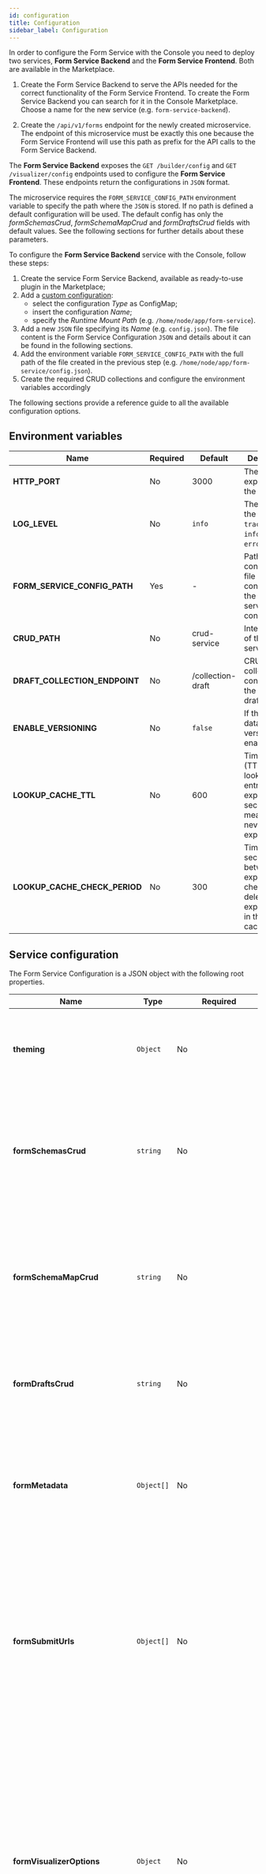 ```yaml
---
id: configuration
title: Configuration
sidebar_label: Configuration
---
```

In order to configure the Form Service with the Console you need to deploy two services, **Form Service Backend** and the **Form Service Frontend**. Both are available in the Marketplace.

1. Create the Form Service Backend to serve the APIs needed for the correct functionality of the Form Service Frontend.
To create the Form Service Backend you can search for it in the Console Marketplace. Choose a name for the new service (e.g. `form-service-backend`).

2. Create the `/api/v1/forms` endpoint for the newly created microservice. The endpoint of this microservice must be exactly this one because the Form Service Frontend will use this path as prefix for the API calls to the Form Service Backend.

The **Form Service Backend** exposes the `GET /builder/config` and `GET /visualizer/config` endpoints used to configure the **Form Service Frontend**.
These endpoints return the configurations in `JSON` format.

The microservice requires the `FORM_SERVICE_CONFIG_PATH` environment variable to specify the path where the `JSON` is stored. If no path is defined a default configuration will be used.
The default config has only the *formSchemasCrud*, *formSchemaMapCrud* and *formDraftsCrud* fields with default values. See the following sections for further details about these parameters.

To configure the **Form Service Backend** service with the Console, follow these steps:

1. Create the service Form Service Backend, available as ready-to-use plugin in the Marketplace;
2. Add a [custom configuration](../../development_suite/api-console/api-design/services#custom-configuration):
   - select the configuration *Type* as ConfigMap;
   - insert the configuration *Name*;
   - specify the *Runtime Mount Path* (e.g. `/home/node/app/form-service`).
3. Add a new `JSON` file specifying its *Name* (e.g. `config.json`). The file content is the Form Service Configuration `JSON` and details about it can be found in the following sections.
4. Add the environment variable `FORM_SERVICE_CONFIG_PATH` with the full path of the file created in the previous step (e.g. `/home/node/app/form-service/config.json`).
5. Create the required CRUD collections and configure the environment variables accordingly

The following sections provide a reference guide to all the available configuration options.

## Environment variables

| Name                          | Required | Default           | Description                                                                                        |
|-------------------------------|----------|-------------------|----------------------------------------------------------------------------------------------------|
| **HTTP_PORT**                 | No       | 3000              | The port exposed by the service.                                                                   |
| **LOG_LEVEL**                 | No       | `info`            | The level of the log: `trace`, `debug`, `info`, `warn`, `error`, `fatal`.                          |
| **FORM_SERVICE_CONFIG_PATH**  | Yes      | -                 | Path of the config map file containing the main service configuration.                             |
| **CRUD_PATH**                 | No       | crud-service      | Internal path of the CRUD service.                                                                 |
| **DRAFT_COLLECTION_ENDPOINT** | No       | /collection-draft | CRUD collection containing the forms drafts.                                                       |
| **ENABLE_VERSIONING**         | No       | `false`           | If the form data versioning is enabled.                                                            |
| **LOOKUP_CACHE_TTL**          | No       | 600               | Time To Live (TTL) for the lookup cache entries, expressed in seconds. 0 means data never expires. |
| **LOOKUP_CACHE_CHECK_PERIOD** | No       | 300               | Time in seconds between expiration checks and deletion of expired keys in the lookup cache.        |

## Service configuration

The Form Service Configuration is a JSON object with the following root properties.

| Name                      | Type       | Required | Default            | Documentation                                                             | Description                                                                                                                                                                                                                                                                         |
|---------------------------|------------|----------|--------------------|---------------------------------------------------------------------------|-------------------------------------------------------------------------------------------------------------------------------------------------------------------------------------------------------------------------------------------------------------------------------------|
| **theming**               | `Object`   | No       | -                  | [theming](#theming-parameters-theming)                                            | Contains the theming information. This property can be used to customize the Form Builder `CSS`.                                                                                                                                                                                    |
| **formSchemasCrud**       | `string`   | No       | `/form-schemas`    | [form schemas CRUD endpoint](#form-schemas-crud-endpoint-parameter-formschemascrud)       | The endpoint used by the **Form Service Backend** to perform CRUD operation with the forms created with the Form Builder.                                                                                                                                                           |
| **formSchemaMapCrud**     | `string`   | No       | `/form-schema-map` | [form schema map CRUD endpoint](#form-schema-map-crud-endpoint-parameter-formschemamapcrud) | The endpoint used by the **Form Service Backend** to link form data submitted with the Form Visualizer with form schemas created by the Form Builder.                                                                                                                               |
| **formDraftsCrud**        | `string`   | No       | `/form-drafts`     | [form drafts CRUD endpoint](#form-drafts-crud-endpoint-parameter-formdraftscrud)         | The endpoint used by the **Form Service Backend** to perform CRUD operations on drafts.                                                                                                                                                                                             |
| **formMetadata**          | `Object[]` | No       | -                  | [form metadata](#form-metadata-parameters-formmetadata)                                | The additional metadata shown in the Form Builder and required by the CRUD to save the Forms created with the Form Builder.                                                                                                                                                         |
| **formSubmitUrls**        | `Object[]` | No       | -                  | [form submit urls](#form-submit-urls-parameters-formsubmiturls)                          | Contains the list of URLs that can be used to perform Form submission. The Form Builder will show the available URLs if the array is provided, otherwise a text field will be shown to allow user to provide the URL.                                                               |
| **formVisualizerOptions** | `Object`   | No       | -                  | [form visualizer](#form-visualizer-options-parameters-formvisualizeroptions)                    | This object contains the Form Visualizer options. In particular it defines the interval between autosaves and the lookups to perform when exporting form data. If the autosave interval is not defined, it is set to a default value (10 seconds) by the **Form Service Frontend**. |
| **formBuilderOptions**    | `Object`   | No       | -                  | [form builder](#form-builder-options-parameters-formbuilderoptions)                          | this object contains the Form Builder options to customize the Form Builder interface such as the components available to the user and the fields shown in their settings.       
| **formBuilderCustomProperties**    | `Object`   | No       | -                  | [form builder](#form-builder-custom-properties-parameters-formBuilderCustomProperties)                          | this object contains customization properties for the fields in the builder that are not strictly related to the form.io builder.                                                                                                  |
| **defaultClientType**     | `string`   | No       | -                  |                                                                           | Contains (from version `1.2.0`) the default client type that will be forwarded to other platform services when the client type header is not provided from the frontend service (defaults to `formService`).
| **isMessagingAvailable**    | `boolean`   | No       | -                  | [notifications](./60_notifications.md#enabling-notifications-ismessagingavailable)                          | It's a toggle switch to enable notifications via the messaging service as soon as the form is submitted. Available starting from version 1.9.0.
| **messagingOptions**    | `Object`   | Yes if **isMessagingAvailable** is `true`       | -                  | [notifications](./60_notifications.md#configure-notifications-messagingoptions)                              | This object contains options to configure notifications via the messaging service. Available starting from version 1.9.0.
The `JSON` file is structured like the following example:

```json
{
  "theming": {
    "primaryColor": "#22f184"
  },
  "formSchemasCrud": "/form-schemas",
  "formSchemaMapCrud": "/form-schema-map",
  "formDraftsCrud": "/form-drafts",
  "formMetadata": [],
  "formSubmitUrls": [],
  "formVisualizerOptions": {},
  "formBuilderOptions": {}
}
```

### Theming parameters (`theming`)

This part of the configuration object allows the customization of the Form Builder UI colors. At the moment the following parameters are supported:

- **primaryColor**
  - *type*: string;
  - *required*: `false`;
  - *description*: the primary color that is applied to the Form Builder items and buttons, accepted values are 3, 6, or 8 digits Hex and [CSS color keywords](https://developer.mozilla.org/en-US/docs/Web/CSS/color_value#color_keywords);
  - *default*: the micro-lc primaryColor if the Form Builder is used as micro-lc plugin, otherwise the formio.js stylesheet is used.

Here an example of a *theming* object to add in Form Builder configuration `JSON`:

```json
  "theming": {
    "primaryColor": "#22f184"
  }
```

### Form Schemas CRUD endpoint parameter (`formSchemasCrud`)

This parameter is the CRUD endpoint used in the **Form Service Backend** to perform CRUD operations on the forms created with the Form Builder. It can be any CRUD endpoint. The default value is `/form-schemas`.

The properties of the CRUD are:

- **name**, of type *string*;
- **formSubmitUrl**, of type *string*, which specifies the url that will be used for Form submission;
- **formSchema**, of type *object*, which is the property where the configured Form `JSON` will be saved;
- **formVisualizerOptions** , of type *object*, which is the property where the form options `JSON`, will be saved;
- **formAvailabilityDate** (optional), of type *string*, which is the date when the form will be available.
- **formExpirationDate** (optional), of type *string*, which is the expiration date of the form.
- **formExpirationMessage** (optional), of type *string*, which is the expiration message of the form.

:::note

The `formVisualizerOptions` property allows the definition of Form.io options related to the form schema,
for instance, translation options. These options are then used by the Form Visualizer.

This feature is available from Form Service Backend v1.2.2.

:::

In addition, you have to also add to your CRUD properties for the additional Form metadata, defined in [form metadata parameters](#form-metadata-parameters-formmetadata) section.

### Form Schema map CRUD endpoint parameter (`formSchemaMapCrud`)

This CRUD endpoint is used by the **Form Service Backend** to link form data (submitted with a Form Visualizer) to their form schemas, created with the Form Builder. The default value is `/form-schema-map`.

The mandatory properties of this CRUD are:

- **formDataId**, of type *string*, the ID of the submitted form data;
- **formSchemaId**, of type *string*, the ID of the form schema saved in the `formSchemasCrud` endpoint.

In addition (`from Form Service Backend v1.1.1`), you can add the following optional property:

- **options**, of type *object*, to save an additional `JSON` of options to further customize the visualization of a submitted form in the Form Visualizer. The available options can be found in the [form.io documentation](https://help.form.io/developers/form-renderer#form-renderer-options).

The options can be updated for example updated with a [POST decorator](../../development_suite/api-console/api-design/plugin_baas_4#pre-and-post-decorators) after the submission of a new form.

:::caution

The **Form Service Backend** `PUT /visualizer/forms/:id` endpoint will reply with an error while attempting an update of a submitted form with `"readOnly": true` property in the *Form Schema map* options.

:::

### Form Drafts CRUD endpoint parameter (`formDraftsCrud`)

This parameter is the CRUD endpoint used in the **Form Service Backend** to perform CRUD operations on drafts. It can be any CRUD endpoint. The default value is `/form-drafts`.

The main properties of the CRUD are:

- **data**, of type *object*, which contains the data saved on the draft;
- **formSchemaId**, of type *string*; the ID of the form schema;
- **stableFormId**, of type *string*; The ID of the stable form of the draft.

### Form Metadata parameters (`formMetadata`)

This config section specifies the optional metadata of the Forms created with the Form Builder. An array of *form field* objects must be defined with the following properties:

- **name**, the name of the field;
- **type**, right now the only supported one is *string*;
- **label**, the label you want to show for this field.

Here an example of an additional *category* field:

```json
  "formMetadata": [
    {
      "name": "category",
      "type": "string",
	    "label": "Category"
    }
  ]
```

### Form submit urls parameters (`formSubmitUrls`)

This config section specifies the URLs available to the user to specify where the Form data will be saved upon submission. An array of *submit url* objects must be defined with the following properties:

- **id**;
- **submitUrl** the submission URL;
- **label**: it is not mandatory, it allows to define a user friendly name that will be displayed in the Form Builder as select entry (if missing the `submitUrl` will be used).

Here an example of two endpoints:

```json
  "formSubmitUrls": [
    {
      "id": "satisfaction-survey",
      "submitUrl": "http://crud-service/satisfaction-form-submissions",
      "label": "CMS - Satisfaction surveys"
    },
    {
      "id": "screening-questionnaire",
      "submitUrl": "https://www.external-service.com/screening-form-submissions",
      "label": "App - Screening questionnaires"
    }
  ]
```

The user of the Form Builder will see a dropdown menu with the specified options. If the array is empty or the `formSubmitUrls` is not provided, a text field will be used.

:::caution

The *submit urls* can be either provided with the [CRUD Service](../../runtime_suite/crud-service/overview_and_usage) or with custom APIs, but it's important that they expose the following methods:

- `GET /{id}`: to return the submitted data of a form by ID;
- `GET /export`: to return all the submitted forms data as newline-delimited JSON;
- `POST /`: to save the data of a new submitted form filled by a user;
- `PATCH /{id}`: to update a submitted form by ID;
- `DELETE /{id}`: to delete a submitted form, it is required to allow rollback when inserts in the *formSchemaMapCrud* fail;

More details on the submit URLs APIs can be found at [this page](./40_submit_urls.md).

:::

### Form Visualizer Options parameters (`formVisualizerOptions`)

This part of the configuration object allows the customization of the Form Visualizer, in particular the value of the inteval in milliseconds between autosaves (must be between 1 second and 48 hours) and the lookups to perform when exporting form data.

Here you can find an example of a *formVisualizerOptions* object:

```json
{
  "autosaveIntervalValueMs": 5000,
  "messageToBeShownOnExpiredForm": "This form is expired!",
  "exportFields": [
    "_id",
    "__STATE__",
    "createdAt",
    "creatorId",
    "updatedAt",
    "updaterId",
    "formSchemaId"
  ],
  "exportLookups": {
    "formSchemaId": {
      "lookupDataSource": "http://crud-service/form-schemas",
      "lookupKey": "_id",
      "lookupValue": "{{name}}"
    },
    "patientId": {
      "lookupDataSource": "http://crud-service/users",
      "lookupKey": "_id",
      "lookupValue": "{{firstName}} {{lastName}}"
    }
  },
  "exportRedirects": [
    {
      "submitUrl": "http://form-data-manager/forms",
      "exportUrl": "http://crud-service/forms"
    }
  ]
}
```

:::note

There is a default value for `messageToBeShownOnExpiredForm` which is `This form is expired!`.

:::

#### Export fields (`exportFields`)

:::info

**v1.7.0**. This setting is available only since version 1.7.0

:::

When you export the form data to a CSV, the CSV file includes all the fields available in the current version of the form schema. If you want to include additional fields available in the response of the `GET /export` endpoint, you must add the field names in this configuration options. These fields are mapped to CSV columns before the form data in the exact same order as they are provided in the configuration. If the form data is stored in a CRUD collection, you may want to include [its predefined properties](../../runtime_suite/crud-service/overview_and_usage#predefined-collection-properties).

#### Export lookups (`exportLookups`)

:::info

**v1.7.0**. This setting is available only since version 1.7.0

:::

When you export form data by calling the `GET /visualizer/forms/export` endpoint, you can configure the **Form Service Backend** to resolve the value of a CSV column through a CRUD lookup. For example, you may want to replace the form schema ID with the name of the form as shown in the Backoffice.

To configure the lookup you must assign to the `exportLookups` field an object value, whose properties correspond to the names of the CSV columns you want to perform the lookup on (`formSchemaId` in the example above). Remember, you must use the colum name exactly as it appears on the CSV, so for nested fields you should use the `outerField.innerField` notation.

Each lookup must have the following properties:
- **lookupDataSource**: the URL of the external data source, which must expose a `GET /export` endpoint compatible with the [CRUD Service](../../runtime_suite/crud-service/overview_and_usage);
- **lookupKey**: the data source field to perform the lookup on, searching for the record matching the column value;
- **lookupValue**: the value to replace the column value with, must be a string with placeholders enclosed between double curly braces; each placeholder must refer a data source field and will be evaluated at runtime and replaced with the corresponding value.

To see how it works, let's suppose we have a CSV with a single row looking like this:

```csv
"_id","formSchemaId","data.birthDate","data.birthPlace"
"6246b2aff30214fb40d3e86d","62162180544cea83e8e130e7","2000-06-15","Rome"
```

If you configured the **Form Service Backend** as shown above the lookup algorithm will search for a record with the `_id` field (the lookup key) equals to `62162180544cea83e8e130e7` (the column value). If the data source contains the following record:

```json
{
  "_id": "62162180544cea83e8e130e7",
  "name": "Medical History 2023"
}
```

the lookup algorithm would find a match and resolve the `name` placeholder with `Medical History 2023`, the value of the corresponding record field, resulting in the following CSV:

```csv
"_id","formSchemaId","data.birthDate","data.birthPlace"
"6246b2aff30214fb40d3e86d","Medical History 2023","2000-06-15","Rome"
```

:::warning

If, for any reason, a lookup on a form field fails, the service ignores the error and simply leaves the existing value unmodified.

:::

#### Export redirects (`exportRedirects`)

:::info

**v1.7.0**. This setting is available only since version 1.7.0

:::

If you are exporting form data associated to a schema with a `submitUrl` pointing to an external service which does not expose a `GET /export` but acts as a proxy towards a CRUD or service with a [compliant API](./40_submit_urls.md), you can configure a redirect, specifying the following properties:

- **submitUrl**: the original submit URL, must match exactly a lookup `lookupDataSource`;
- **exportUrl**: the redirect URL, that is going to be used in place of the `submitUrl` to call the `GET /export` endpoint (the `/export` path is appended at runtime, must not be included in the `exportUrl`).

So, if we have a redirect configured as follows:

```json
{
  "submitUrl": "http://form-data-manager/forms",
  "exportUrl": "http://crud-service/forms"
}
```

the **Form Service Backend**, when encounters a lookup with `submitUrl` equals to `http://form-data-manager/forms`, sends a `GET http://crud-service/forms/export` request to fetch the lookup data.

### Form Builder Options parameters (`formBuilderOptions`)

This part of the configuration object allows the customization of the Form Builder interface by providing the components you wish to add to the builder and customize the options available in their settings.

You can use the [formio.js examples](https://formio.github.io/formio.js/app/examples/) and [documentation](https://github.com/formio/formio.js/wiki) for more details on how you can customize the form builder. The [formio.js sandbox](https://formio.github.io/formio.js/app/sandbox) is a great tool to test the results of your Form Builder Options `JSON`.

Here you can find an example of a *formBuilderOptions* object that can be used in the sandbox mentioned above:

```json
 "formBuilderOptions": {
  "builder": {
   "basic": {
    "ignore": true
   },
   "advanced": {
    "default": false,
    "components": {
     "email": false,
     "signature": true,
     "file": true,
     "recaptcha": true,
     "resource": true
    }
   },
   "premium": {
    "default": false,
    "ignore": true,
    "components": {
     "custom": false
    }
   },
   "customBasic": {
    "title": "Basic Components",
    "default": true,
    "weight": 0,
    "components": {
     "textfield": true,
     "textarea": true,
     "email": true,
     "phoneNumber": true
    }
   },
   "custom": {
    "title": "User Fields",
    "weight": 1,
    "components": {
     "firstName": {
      "title": "First Name",
      "key": "firstName",
      "icon": "terminal",
      "schema": {
       "label": "First Name",
       "type": "textfield",
       "key": "firstName",
       "input": true
      }
     },
     "lastName": {
      "title": "Last Name",
      "key": "lastName",
      "icon": "terminal",
      "schema": {
       "label": "Last Name",
       "type": "textfield",
       "key": "lastName",
       "input": true
      }
     },
     "email": {
      "title": "Email",
      "key": "email",
      "icon": "at",
      "schema": {
       "label": "Email",
       "type": "email",
       "key": "email",
       "input": true
      }
     },
     "phoneNumber": {
      "title": "Mobile Phone",
      "key": "mobilePhone",
      "icon": "phone-square",
      "schema": {
       "label": "Mobile Phone",
       "type": "phoneNumber",
       "key": "mobilePhone",
       "input": true,
       "prefix": "IT",
       "modalEdit": true
      }
     }
    }
   }
  },
  "editForm": {
   "textfield": [
    {
     "key": "display",
     "ignore": false,
     "components": [
      {
       "key": "placeholder",
       "ignore": false
      },
      {
       "key": "tooltip",
       "ignore": true
      },
      {
       "key": "prefix",
       "ignore": true
      },
      {
       "key": "persistent",
       "ignore": true
      }
     ]
    },
    {
     "key": "api",
     "ignore": true
    },
    {
     "key": "data",
     "ignore": false,
     "components": [
      {
       "key": "multiple",
       "ignore": true
      },
      {
       "key": "persistent",
       "ignore": true
      }
     ]
    }
   ]
  },
  "i18n": {
   "it": {
    "Component": "Componente",
    "Validation": "Validazione",
    "Search field(s) ": "Ricerca campi",
    "Help": "Aiuto",
    "Label": "Etichetta",
    "Position for the label for this field.": "Posizione dell'etichetta per questo campo.",
    "Preview": "Anteprima",
    "Advanced Logic": "Logica Avanzata",
    "Actions": "Azioni",
    "Save Logic": "Salva Logica",
    "Description for this field.": "Descrizione per questo campo",
    "Input Field": "Campo d'inserimento",
    "Custom Default Value": "Valore predefinito personalizzato",
    "An instance of": "Un'istanza di",
    "The current component JSON": "Il JSON del componente attuale",
    "The following variables are available in all scripts": "Le seguenti variabili sono disponibili in tutti gli script",
    "Save": "Salva",
    "Cancel": "Annulla",
    "Remove": "Rimuovi",
    "Key": "Chiave",
    "Value": "Valore",
    "Change": "Cambia",
    "Type to search": "Digita per cercare"
   }
  }
 }
```

### Form Builder Custom Properties parameters (`formBuilderCustomProperties`)
From version `1.9.0` it is possible to add other properties for customizing the form builder. The properties that can be set are the following:

* **formExpirationDateFormat**: the date format shown in the expiration datepicker. Default is `YYYY-MM-DD`.
* **formAvailabilityDateFormat**: the date format shown in the availability datepicker. Default is `YYYY-MM-DD`.

### Default client type parameter (`defaultClientType`)

From version `1.2.0` the service checks if the `CLIENTTYPE_HEADER_KEY` [environment variable](../../development_suite/api-console/api-design/services#environment-variable-configuration) is already available in the request's headers. If missing, this parameter allows the customization of the client type that will be forwarded to other platform services. The default value is `formService`.

:::caution

An [API Key](../../development_suite/api-console/api-design/api-key) with the default value (or a value of your choice) must be created and enabled in the Console in order to ensure the service's functionality.

:::

## CRUD collections

All the following CRUD collections are required.

### form_schemas

In order to perform CRUD operations on the forms created with the Form Service, we recommend to [create a CRUD](../../development_suite/api-console/api-design/crud_advanced) named `form_schemas`.

The required properties (specified in the [form schemas CRUD endpoint parameter](#form-schemas-crud-endpoint-parameter-formschemascrud) section) of the CRUD can be imported downloading this <a download target="_blank" href="/docs_files_to_download/form-service-backend/form_schemas_crud_fields.json">json file</a>. If any, you need to also add the additional [form metadata parameters](#form-metadata-parameters-formmetadata).

You also need to expose a new endpoint `/form-schemas` following [this guide](../../development_suite/api-console/api-design/endpoints). You can use a different name paying attention to change the *formSchemasCrud* parameter accordingly.
The type of this endpoint is `CRUD`.

### form_schema_map

This CRUD is required and used by the **Form Service Backend** to link form data (submitted by a Form Visualizer user) with forms created with the Form Builder.

The required properties (specified in the [form schema map CRUD endpoint parameter](#form-schema-map-crud-endpoint-parameter-formschemamapcrud) section) of this CRUD can be imported downloading this <a download target="_blank" href="/docs_files_to_download/form-service-backend/form_schema_map_crud_fields.json">json file</a>.

If you want to use the default value of the *formSchemaMapCrud* you need to expose this CRUD with the `/form-schema-map` endpoint. Any other endpoint must be specified in the configuration `JSON`.

### form_drafts

This CRUD is required and used by the **Form Service Backend** to store draft data (inserted by a Form Visualizer user).

The required properties (specified in the [form drafts CRUD endpoint parameter](#form-drafts-crud-endpoint-parameter-formdraftscrud) section) of this CRUD can be imported downloading this <a download target="_blank" href="/docs_files_to_download/form-service-backend/form_draft_crud_fields.json">json file</a>.

If you want to use the default value of the *formDraftsCrud* you need to expose this CRUD with the `/form-drafts` endpoint. Any other endpoint must be specified in the configuration `JSON`.

Once the **Form Service Backend** is configured you can continue setting up the **Form Service Frontend** following [this guide](../../runtime_suite/form-service-frontend/configuration).

## Other configurations

### Form export lookup cache

:::info

**v1.7.0**. This feature is available only since version 1.7.0

:::

When you call the `GET /visualizer/forms/export` endpoint to export form data and you have configured some lookups (see section [Export lookups](#export-lookups-exportlookups)), the service uses an internal in-memory cache to store the information required to resolve the lookups, to avoid making a lot of HTTP requests to the external systems. For example, if we had to perform lookups on 3 columns on 100 forms, this may result in up to 300 HTTP requests.

:::danger

Since the service fills the lookup cache with the data required to resolve the lookups, if the data source contains a lot of records, you may notice a high RAM usage that could cause the containers to crash if the service is not configured appropriately.

:::

You can set the expiration and check period for the lookup cache using the environment variables **LOOKUP_CACHE_TTL** and **LOOKUP_CACHE_CHECK_PERIOD**, see the [environment variables section](#environment-variables) for more details.

### Form data versioning support

From `version 1.5.0` the Form-Service Backend supports the versioning of the form data, by including the parameter `_v` to the request performed to retrieve form data. The `_v` is an optional query parameter of the `GET /visualizer/forms/{id}` called by the Form-Service Backend.

In order to forward the `_v` to the service in charge of managing the form data, the `ENABLE_VERSIONING` environment variable must be set to `true`. If not specified, the `_v` parameter will not be included in the request performed to retrieve data, since, by default, the `ENABLE_VERSIONING` variable is set to `false`.

:::warning

Since the `crud-service` does not support document versioning, it will not accept the `_v` parameter, leading to a `400 Bad request` error. When the `submit_url` is a `crud-service` endpoint, the `ENABLE_VERSIONING` **cannot** be set to `true`. 

More in general, the `ENABLE_VERSIONING` variable cannot be set to `true` when the `submit_url` refers to endpoints which do not support the versioning of data and/or when the inclusion of an unknown parameter can leads to error replies.

:::
